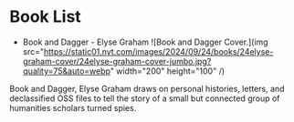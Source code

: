 # Book List

- Book and Dagger - Elyse Graham
![Book and Dagger Cover.](img src="https://static01.nyt.com/images/2024/09/24/books/24elyse-graham-cover/24elyse-graham-cover-jumbo.jpg?quality=75&auto=webp" width="200" height="100" /)

Book and Dagger, Elyse Graham draws on personal histories, letters, and declassified OSS files to tell the story of a small but connected group of humanities scholars turned spies. 
